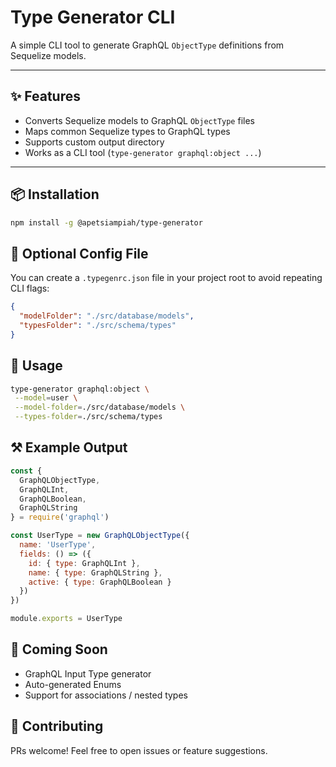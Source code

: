 # Type Generator CLI

A simple CLI tool to generate GraphQL `ObjectType` definitions from Sequelize models.

---

## ✨ Features

- Converts Sequelize models to GraphQL `ObjectType` files
- Maps common Sequelize types to GraphQL types
- Supports custom output directory
- Works as a CLI tool (`type-generator graphql:object ...`)

---

## 📦 Installation

```bash
npm install -g @apetsiampiah/type-generator
```

## 🔧 Optional Config File
You can create a `.typegenrc.json` file in your project root to avoid repeating CLI flags:

```json
{
  "modelFolder": "./src/database/models",
  "typesFolder": "./src/schema/types"
}
```

## 🚀 Usage

```bash
type-generator graphql:object \
 --model=user \
 --model-folder=./src/database/models \
 --types-folder=./src/schema/types
```

## ⚒️ Example Output

```js
const {
  GraphQLObjectType,
  GraphQLInt,
  GraphQLBoolean,
  GraphQLString
} = require('graphql')

const UserType = new GraphQLObjectType({
  name: 'UserType',
  fields: () => ({
    id: { type: GraphQLInt },
    name: { type: GraphQLString },
    active: { type: GraphQLBoolean }
  })
})

module.exports = UserType
```

## 🧩 Coming Soon

- GraphQL Input Type generator
- Auto-generated Enums
- Support for associations / nested types

## 🤝 Contributing

PRs welcome! Feel free to open issues or feature suggestions.
